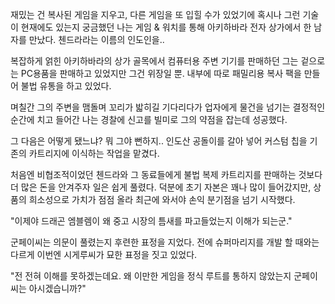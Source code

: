 재밌는 건 복사된 게임을 지우고, 다른 게임을 또 입힐 수가 있었기에 혹시나 그런 기술이 현재에도 있는지 궁금했던 나는 게임 & 워치를 통해 아키하바라 전자 상가에서 한 남자를 만났다. 첸드라라는 이름의 인도인을..

복잡하게 얽힌 아키하바라의 상가 골목에서 컴퓨터용 주변 기기를 판매하던 그는 겉으로는 PC용품을 판매하고 있었지만 그건 위장일 뿐. 내부에 따로 패밀리용 복사 팩을 만들어 불법 유통을 하고 있었다.

며칠간 그의 주변을 맴돌며 꼬리가 밟히길 기다리다가 업자에게 물건을 넘기는 결정적인 순간에 치고 들어간 나는 경찰에 신고를 빌미로 그의 약점을 잡는데 성공했다.

그 다음은 어떻게 됐느냐? 뭐 그야 뻔하지.. 인도산 공돌이를 갈아 넣어 커스텀 칩을 기존의 카트리지에 이식하는 작업을 맡겼다. 

처음엔 비협조적이었던 첸드라와 그 동료들에게 불법 복제 카트리지를 판매하는 것보다 더 많은 돈을 안겨주자 일은 쉽게 풀렸다. 덕분에 초기 자본은 꽤나 많이 들어갔지만, 상품의 희소성으로 가치가 점점 올라 최근에 와서야 손익 분기점을 넘기 시작했다. 

"이제야 드래곤 엠블렘이 왜 중고 시장의 틈새를 파고들었는지 이해가 되는군."

군페이씨는 의문이 풀렸는지 후련한 표정을 지었다. 전에 슈퍼마리지를 개발 할 때와는 다르게 이번엔 시게루씨가 묘한 표정을 짓고 있었다. 

"전 전혀 이해를 못하겠는데요. 왜 이만한 게임을 정식 루트를 통하지 않았는지 군페이씨는 아시겠습니까?"